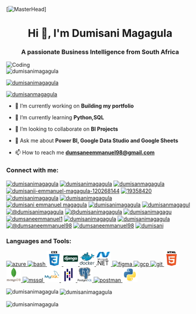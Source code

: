 [![MasterHead](https://149695847.v2.pressablecdn.com/wp-content/uploads/2019/02/Digital-Marketing-Write-For-Us.gif)]
<h1 align="center">Hi 👋, I'm Dumisani Magagula</h1>
<h3 align="center">A passionate Business Intelligence from South Africa</h3>
<img align="right" alt="Coding" width="1000" src="https://www.olivesofts.com/images/power-bi.gif">


<p align="left"> <img src="https://komarev.com/ghpvc/?username=dumisanimagagula&label=Profile%20views&color=0e75b6&style=flat" alt="dumisanimagagula" /> </p>

<p align="left"> <a href="https://github.com/ryo-ma/github-profile-trophy"><img src="https://github-profile-trophy.vercel.app/?username=dumisanimagagula" alt="dumisanimagagula" /></a> </p>

<p align="left"> <a href="https://twitter.com/dumisanmagagula" target="blank"><img src="https://img.shields.io/twitter/follow/dumisanmagagula?logo=twitter&style=for-the-badge" alt="dumisanmagagula" /></a> </p>

- 🔭 I’m currently working on **Building my portfolio**

- 🌱 I’m currently learning **Python,SQL**

- 👯 I’m looking to collaborate on **BI Projects**

- 💬 Ask me about **Power BI, Google Data Studio and Google Sheets**

- 📫 How to reach me **dumsaneemmanuel98@gmail.com**

<h3 align="left">Connect with me:</h3>
<p align="left">
<a href="https://codepen.io/dumisanimagagula" target="blank"><img align="center" src="https://raw.githubusercontent.com/rahuldkjain/github-profile-readme-generator/master/src/images/icons/Social/codepen.svg" alt="dumisanimagagula" height="30" width="40" /></a>
<a href="https://dev.to/dumisanimagagula" target="blank"><img align="center" src="https://raw.githubusercontent.com/rahuldkjain/github-profile-readme-generator/master/src/images/icons/Social/devto.svg" alt="dumisanimagagula" height="30" width="40" /></a>
<a href="https://twitter.com/dumisanmagagula" target="blank"><img align="center" src="https://raw.githubusercontent.com/rahuldkjain/github-profile-readme-generator/master/src/images/icons/Social/twitter.svg" alt="dumisanmagagula" height="30" width="40" /></a>
<a href="https://linkedin.com/in/dumisanii-emmanuel-magagula-120268144" target="blank"><img align="center" src="https://raw.githubusercontent.com/rahuldkjain/github-profile-readme-generator/master/src/images/icons/Social/linked-in-alt.svg" alt="dumisanii-emmanuel-magagula-120268144" height="30" width="40" /></a>
<a href="https://stackoverflow.com/users/19358420" target="blank"><img align="center" src="https://raw.githubusercontent.com/rahuldkjain/github-profile-readme-generator/master/src/images/icons/Social/stack-overflow.svg" alt="19358420" height="30" width="40" /></a>
<a href="https://codesandbox.com/dumisanimagagula" target="blank"><img align="center" src="https://raw.githubusercontent.com/rahuldkjain/github-profile-readme-generator/master/src/images/icons/Social/codesandbox.svg" alt="dumisanimagagula" height="30" width="40" /></a>
<a href="https://kaggle.com/dumisanimagagula" target="blank"><img align="center" src="https://raw.githubusercontent.com/rahuldkjain/github-profile-readme-generator/master/src/images/icons/Social/kaggle.svg" alt="dumisanimagagula" height="30" width="40" /></a>
<a href="https://fb.com/dumisani emmanuel magagula" target="blank"><img align="center" src="https://raw.githubusercontent.com/rahuldkjain/github-profile-readme-generator/master/src/images/icons/Social/facebook.svg" alt="dumisani emmanuel magagula" height="30" width="40" /></a>
<a href="https://instagram.com/dumisanimagagula" target="blank"><img align="center" src="https://raw.githubusercontent.com/rahuldkjain/github-profile-readme-generator/master/src/images/icons/Social/instagram.svg" alt="dumisanimagagula" height="30" width="40" /></a>
<a href="https://www.behance.net/dumisanmagagul" target="blank"><img align="center" src="https://raw.githubusercontent.com/rahuldkjain/github-profile-readme-generator/master/src/images/icons/Social/behance.svg" alt="dumisanmagagul" height="30" width="40" /></a>
<a href="https://hashnode.com/@dumisanimagagula" target="blank"><img align="center" src="https://raw.githubusercontent.com/rahuldkjain/github-profile-readme-generator/master/src/images/icons/Social/hashnode.svg" alt="@dumisanimagagula" height="30" width="40" /></a>
<a href="https://medium.com/@dumisanimagagula" target="blank"><img align="center" src="https://raw.githubusercontent.com/rahuldkjain/github-profile-readme-generator/master/src/images/icons/Social/medium.svg" alt="@dumisanimagagula" height="30" width="40" /></a>
<a href="https://www.codechef.com/users/dumisanimagagu" target="blank"><img align="center" src="https://cdn.jsdelivr.net/npm/simple-icons@3.1.0/icons/codechef.svg" alt="dumisanimagagu" height="30" width="40" /></a>
<a href="https://www.hackerrank.com/dumsaneemmanuel1" target="blank"><img align="center" src="https://raw.githubusercontent.com/rahuldkjain/github-profile-readme-generator/master/src/images/icons/Social/hackerrank.svg" alt="dumsaneemmanuel1" height="30" width="40" /></a>
<a href="https://codeforces.com/profile/dumisanimagagula" target="blank"><img align="center" src="https://raw.githubusercontent.com/rahuldkjain/github-profile-readme-generator/master/src/images/icons/Social/codeforces.svg" alt="dumisanimagagula" height="30" width="40" /></a>
<a href="https://www.leetcode.com/dumisanimagagula" target="blank"><img align="center" src="https://raw.githubusercontent.com/rahuldkjain/github-profile-readme-generator/master/src/images/icons/Social/leet-code.svg" alt="dumisanimagagula" height="30" width="40" /></a>
<a href="https://www.hackerearth.com/@dumsaneemmanuel98" target="blank"><img align="center" src="https://raw.githubusercontent.com/rahuldkjain/github-profile-readme-generator/master/src/images/icons/Social/hackerearth.svg" alt="@dumsaneemmanuel98" height="30" width="40" /></a>
<a href="https://auth.geeksforgeeks.org/user/dumsaneemmanuel98" target="blank"><img align="center" src="https://raw.githubusercontent.com/rahuldkjain/github-profile-readme-generator/master/src/images/icons/Social/geeks-for-geeks.svg" alt="dumsaneemmanuel98" height="30" width="40" /></a>
<a href="https://www.topcoder.com/members/dumisani" target="blank"><img align="center" src="https://raw.githubusercontent.com/rahuldkjain/github-profile-readme-generator/master/src/images/icons/Social/topcoder.svg" alt="dumisani" height="30" width="40" /></a>
</p>

<h3 align="left">Languages and Tools:</h3>
<p align="left"> <a href="https://azure.microsoft.com/en-in/" target="_blank" rel="noreferrer"> <img src="https://www.vectorlogo.zone/logos/microsoft_azure/microsoft_azure-icon.svg" alt="azure" width="40" height="40"/> </a> <a href="https://www.gnu.org/software/bash/" target="_blank" rel="noreferrer"> <img src="https://www.vectorlogo.zone/logos/gnu_bash/gnu_bash-icon.svg" alt="bash" width="40" height="40"/> </a> <a href="https://www.w3schools.com/css/" target="_blank" rel="noreferrer"> <img src="https://raw.githubusercontent.com/devicons/devicon/master/icons/css3/css3-original-wordmark.svg" alt="css3" width="40" height="40"/> </a> <a href="https://www.djangoproject.com/" target="_blank" rel="noreferrer"> <img src="https://raw.githubusercontent.com/devicons/devicon/master/icons/django/django-original.svg" alt="django" width="40" height="40"/> </a> <a href="https://www.docker.com/" target="_blank" rel="noreferrer"> <img src="https://raw.githubusercontent.com/devicons/devicon/master/icons/docker/docker-original-wordmark.svg" alt="docker" width="40" height="40"/> </a> <a href="https://dotnet.microsoft.com/" target="_blank" rel="noreferrer"> <img src="https://raw.githubusercontent.com/devicons/devicon/master/icons/dot-net/dot-net-original-wordmark.svg" alt="dotnet" width="40" height="40"/> </a> <a href="https://www.figma.com/" target="_blank" rel="noreferrer"> <img src="https://www.vectorlogo.zone/logos/figma/figma-icon.svg" alt="figma" width="40" height="40"/> </a> <a href="https://cloud.google.com" target="_blank" rel="noreferrer"> <img src="https://www.vectorlogo.zone/logos/google_cloud/google_cloud-icon.svg" alt="gcp" width="40" height="40"/> </a> <a href="https://git-scm.com/" target="_blank" rel="noreferrer"> <img src="https://www.vectorlogo.zone/logos/git-scm/git-scm-icon.svg" alt="git" width="40" height="40"/> </a> <a href="https://www.w3.org/html/" target="_blank" rel="noreferrer"> <img src="https://raw.githubusercontent.com/devicons/devicon/master/icons/html5/html5-original-wordmark.svg" alt="html5" width="40" height="40"/> </a> <a href="https://www.mongodb.com/" target="_blank" rel="noreferrer"> <img src="https://raw.githubusercontent.com/devicons/devicon/master/icons/mongodb/mongodb-original-wordmark.svg" alt="mongodb" width="40" height="40"/> </a> <a href="https://www.microsoft.com/en-us/sql-server" target="_blank" rel="noreferrer"> <img src="https://www.svgrepo.com/show/303229/microsoft-sql-server-logo.svg" alt="mssql" width="40" height="40"/> </a> <a href="https://www.mysql.com/" target="_blank" rel="noreferrer"> <img src="https://raw.githubusercontent.com/devicons/devicon/master/icons/mysql/mysql-original-wordmark.svg" alt="mysql" width="40" height="40"/> </a> <a href="https://pandas.pydata.org/" target="_blank" rel="noreferrer"> <img src="https://raw.githubusercontent.com/devicons/devicon/2ae2a900d2f041da66e950e4d48052658d850630/icons/pandas/pandas-original.svg" alt="pandas" width="40" height="40"/> </a> <a href="https://www.postgresql.org" target="_blank" rel="noreferrer"> <img src="https://raw.githubusercontent.com/devicons/devicon/master/icons/postgresql/postgresql-original-wordmark.svg" alt="postgresql" width="40" height="40"/> </a> <a href="https://postman.com" target="_blank" rel="noreferrer"> <img src="https://www.vectorlogo.zone/logos/getpostman/getpostman-icon.svg" alt="postman" width="40" height="40"/> </a> <a href="https://www.python.org" target="_blank" rel="noreferrer"> <img src="https://raw.githubusercontent.com/devicons/devicon/master/icons/python/python-original.svg" alt="python" width="40" height="40"/> </a> </p>

<p><img align="left" src="https://github-readme-stats.vercel.app/api/top-langs?username=dumisanimagagula&show_icons=true&locale=en&layout=compact" alt="dumisanimagagula" /></p>

<p>&nbsp;<img align="center" src="https://github-readme-stats.vercel.app/api?username=dumisanimagagula&show_icons=true&locale=en" alt="dumisanimagagula" /></p>

<p><img align="center" src="https://github-readme-streak-stats.herokuapp.com/?user=dumisanimagagula&" alt="dumisanimagagula" /></p>
